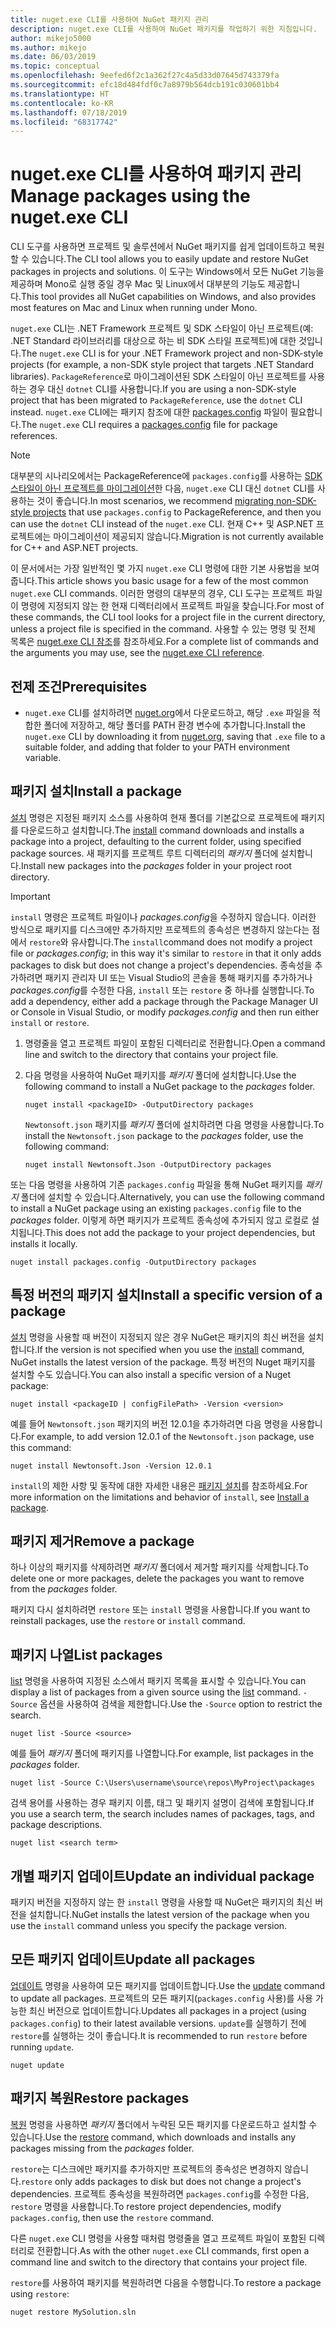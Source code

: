 ```yaml
---
title: nuget.exe CLI를 사용하여 NuGet 패키지 관리
description: nuget.exe CLI를 사용하여 NuGet 패키지를 작업하기 위한 지침입니다.
author: mikejo5000
ms.author: mikejo
ms.date: 06/03/2019
ms.topic: conceptual
ms.openlocfilehash: 9eefed6f2c1a362f27c4a5d33d07645d743379fa
ms.sourcegitcommit: efc18d484fdf0c7a8979b564dcb191c030601bb4
ms.translationtype: HT
ms.contentlocale: ko-KR
ms.lasthandoff: 07/18/2019
ms.locfileid: "68317742"
---
```

# <a name="manage-packages-using-the-nugetexe-cli"></a><span data-ttu-id="632bf-103">nuget.exe CLI를 사용하여 패키지 관리</span><span class="sxs-lookup"><span data-stu-id="632bf-103">Manage packages using the nuget.exe CLI</span></span>

<span data-ttu-id="632bf-104">CLI 도구를 사용하면 프로젝트 및 솔루션에서 NuGet 패키지를 쉽게 업데이트하고 복원할 수 있습니다.</span><span class="sxs-lookup"><span data-stu-id="632bf-104">The CLI tool allows you to easily update and restore NuGet packages in projects and solutions.</span></span> <span data-ttu-id="632bf-105">이 도구는 Windows에서 모든 NuGet 기능을 제공하며 Mono로 실행 중일 경우 Mac 및 Linux에서 대부분의 기능도 제공합니다.</span><span class="sxs-lookup"><span data-stu-id="632bf-105">This tool provides all NuGet capabilities on Windows, and also provides most features on Mac and Linux when running under Mono.</span></span>

<span data-ttu-id="632bf-106">`nuget.exe` CLI는 .NET Framework 프로젝트 및 SDK 스타일이 아닌 프로젝트(예: .NET Standard 라이브러리를 대상으로 하는 비 SDK 스타일 프로젝트)에 대한 것입니다.</span><span class="sxs-lookup"><span data-stu-id="632bf-106">The `nuget.exe` CLI is for your .NET Framework project and non-SDK-style projects (for example, a non-SDK style project that targets .NET Standard libraries).</span></span> <span data-ttu-id="632bf-107">`PackageReference`로 마이그레이션된 SDK 스타일이 아닌 프로젝트를 사용하는 경우 대신 `dotnet` CLI를 사용합니다.</span><span class="sxs-lookup"><span data-stu-id="632bf-107">If you are using a non-SDK-style project that has been migrated to `PackageReference`, use the `dotnet` CLI instead.</span></span> <span data-ttu-id="632bf-108">`nuget.exe` CLI에는 패키지 참조에 대한 [packages.config](../reference/packages-config.md) 파일이 필요합니다.</span><span class="sxs-lookup"><span data-stu-id="632bf-108">The `nuget.exe` CLI requires a [packages.config](../reference/packages-config.md) file for package references.</span></span>

> [!NOTE]
> <span data-ttu-id="632bf-109">대부분의 시나리오에서는 PackageReference에 `packages.config`를 사용하는 [SDK 스타일이 아닌 프로젝트를 마이그레이션](../reference/migrate-packages-config-to-package-reference.md)한 다음, `nuget.exe` CLI 대신 `dotnet` CLI를 사용하는 것이 좋습니다.</span><span class="sxs-lookup"><span data-stu-id="632bf-109">In most scenarios, we recommend [migrating non-SDK-style projects](../reference/migrate-packages-config-to-package-reference.md) that use `packages.config` to PackageReference, and then you can use the `dotnet` CLI instead of the `nuget.exe` CLI.</span></span> <span data-ttu-id="632bf-110">현재 C++ 및 ASP.NET 프로젝트에는 마이그레이션이 제공되지 않습니다.</span><span class="sxs-lookup"><span data-stu-id="632bf-110">Migration is not currently available for C++ and ASP.NET projects.</span></span>

<span data-ttu-id="632bf-111">이 문서에서는 가장 일반적인 몇 가지 `nuget.exe` CLI 명령에 대한 기본 사용법을 보여줍니다.</span><span class="sxs-lookup"><span data-stu-id="632bf-111">This article shows you basic usage for a few of the most common `nuget.exe` CLI commands.</span></span> <span data-ttu-id="632bf-112">이러한 명령의 대부분의 경우, CLI 도구는 프로젝트 파일이 명령에 지정되지 않는 한 현재 디렉터리에서 프로젝트 파일을 찾습니다.</span><span class="sxs-lookup"><span data-stu-id="632bf-112">For most of these commands, the CLI tool looks for a project file in the current directory, unless a project file is specified in the command.</span></span> <span data-ttu-id="632bf-113">사용할 수 있는 명령 및 전체 목록은 [nuget.exe CLI 참조](../reference/nuget-exe-cli-reference.md)를 참조하세요.</span><span class="sxs-lookup"><span data-stu-id="632bf-113">For a complete list of commands and the arguments you may use, see the [nuget.exe CLI reference](../reference/nuget-exe-cli-reference.md).</span></span>

## <a name="prerequisites"></a><span data-ttu-id="632bf-114">전제 조건</span><span class="sxs-lookup"><span data-stu-id="632bf-114">Prerequisites</span></span>

- <span data-ttu-id="632bf-115">`nuget.exe` CLI를 설치하려면 [nuget.org](https://dist.nuget.org/win-x86-commandline/latest/nuget.exe)에서 다운로드하고, 해당 `.exe` 파일을 적합한 폴더에 저장하고, 해당 폴더를 PATH 환경 변수에 추가합니다.</span><span class="sxs-lookup"><span data-stu-id="632bf-115">Install the `nuget.exe` CLI by downloading it from [nuget.org](https://dist.nuget.org/win-x86-commandline/latest/nuget.exe), saving that `.exe` file to a suitable folder, and adding that folder to your PATH environment variable.</span></span>

## <a name="install-a-package"></a><span data-ttu-id="632bf-116">패키지 설치</span><span class="sxs-lookup"><span data-stu-id="632bf-116">Install a package</span></span>

<span data-ttu-id="632bf-117">[설치](../reference/cli-reference/cli-ref-install.md) 명령은 지정된 패키지 소스를 사용하여 현재 폴더를 기본값으로 프로젝트에 패키지를 다운로드하고 설치합니다.</span><span class="sxs-lookup"><span data-stu-id="632bf-117">The [install](../reference/cli-reference/cli-ref-install.md) command downloads and installs a package into a project, defaulting to the current folder, using specified package sources.</span></span> <span data-ttu-id="632bf-118">새 패키지를 프로젝트 루트 디렉터리의 *패키지* 폴더에 설치합니다.</span><span class="sxs-lookup"><span data-stu-id="632bf-118">Install new packages into the *packages* folder in your project root directory.</span></span>

> [!IMPORTANT]
> <span data-ttu-id="632bf-119">`install` 명령은 프로젝트 파일이나 *packages.config*을 수정하지 않습니다. 이러한 방식으로 패키지를 디스크에만 추가하지만 프로젝트의 종속성은 변경하지 않는다는 점에서 `restore`와 유사합니다.</span><span class="sxs-lookup"><span data-stu-id="632bf-119">The `install`command does not modify a project file or *packages.config*; in this way it's similar to `restore` in that it only adds packages to disk but does not change a project's dependencies.</span></span> <span data-ttu-id="632bf-120">종속성을 추가하려면 패키지 관리자 UI 또는 Visual Studio의 콘솔을 통해 패키지를 추가하거나 *packages.config*를 수정한 다음, `install` 또는 `restore` 중 하나를 실행합니다.</span><span class="sxs-lookup"><span data-stu-id="632bf-120">To add a dependency, either add a package through the Package Manager UI or Console in Visual Studio, or modify *packages.config* and then run either `install` or `restore`.</span></span>

1. <span data-ttu-id="632bf-121">명령줄을 열고 프로젝트 파일이 포함된 디렉터리로 전환합니다.</span><span class="sxs-lookup"><span data-stu-id="632bf-121">Open a command line and switch to the directory that contains your project file.</span></span>

2. <span data-ttu-id="632bf-122">다음 명령을 사용하여 NuGet 패키지를 *패키지* 폴더에 설치합니다.</span><span class="sxs-lookup"><span data-stu-id="632bf-122">Use the following command to install a NuGet package to the *packages* folder.</span></span>

    ```cli
    nuget install <packageID> -OutputDirectory packages
    ```

    <span data-ttu-id="632bf-123">`Newtonsoft.json` 패키지를 *패키지* 폴더에 설치하려면 다음 명령을 사용합니다.</span><span class="sxs-lookup"><span data-stu-id="632bf-123">To install the `Newtonsoft.json` package to the *packages* folder, use the following command:</span></span>

    ```cli
    nuget install Newtonsoft.Json -OutputDirectory packages
    ```

<span data-ttu-id="632bf-124">또는 다음 명령을 사용하여 기존 `packages.config` 파일을 통해 NuGet 패키지를 *패키지* 폴더에 설치할 수 있습니다.</span><span class="sxs-lookup"><span data-stu-id="632bf-124">Alternatively, you can use the following command to install a NuGet package using an existing `packages.config` file to the *packages* folder.</span></span> <span data-ttu-id="632bf-125">이렇게 하면 패키지가 프로젝트 종속성에 추가되지 않고 로컬로 설치됩니다.</span><span class="sxs-lookup"><span data-stu-id="632bf-125">This does not add the package to your project dependencies, but installs it locally.</span></span>

```cli
nuget install packages.config -OutputDirectory packages
```

## <a name="install-a-specific-version-of-a-package"></a><span data-ttu-id="632bf-126">특정 버전의 패키지 설치</span><span class="sxs-lookup"><span data-stu-id="632bf-126">Install a specific version of a package</span></span>

<span data-ttu-id="632bf-127">[설치](../reference/cli-reference/cli-ref-install.md) 명령을 사용할 때 버전이 지정되지 않은 경우 NuGet은 패키지의 최신 버전을 설치합니다.</span><span class="sxs-lookup"><span data-stu-id="632bf-127">If the version is not specified when you use the [install](../reference/cli-reference/cli-ref-install.md) command, NuGet installs the latest version of the package.</span></span> <span data-ttu-id="632bf-128">특정 버전의 Nuget 패키지를 설치할 수도 있습니다.</span><span class="sxs-lookup"><span data-stu-id="632bf-128">You can also install a specific version of a Nuget package:</span></span>

```cli
nuget install <packageID | configFilePath> -Version <version>
```

<span data-ttu-id="632bf-129">예를 들어 `Newtonsoft.json` 패키지의 버전 12.0.1을 추가하려면 다음 명령을 사용합니다.</span><span class="sxs-lookup"><span data-stu-id="632bf-129">For example, to add version 12.0.1 of the `Newtonsoft.json` package, use this command:</span></span>

```cli
nuget install Newtonsoft.Json -Version 12.0.1
```

<span data-ttu-id="632bf-130">`install`의 제한 사항 및 동작에 대한 자세한 내용은 [패키지 설치](#install-a-package)를 참조하세요.</span><span class="sxs-lookup"><span data-stu-id="632bf-130">For more information on the limitations and behavior of `install`, see [Install a package](#install-a-package).</span></span>

## <a name="remove-a-package"></a><span data-ttu-id="632bf-131">패키지 제거</span><span class="sxs-lookup"><span data-stu-id="632bf-131">Remove a package</span></span>

<span data-ttu-id="632bf-132">하나 이상의 패키지를 삭제하려면 *패키지* 폴더에서 제거할 패키지를 삭제합니다.</span><span class="sxs-lookup"><span data-stu-id="632bf-132">To delete one or more packages, delete the packages you want to remove from the *packages* folder.</span></span>

<span data-ttu-id="632bf-133">패키지 다시 설치하려면 `restore` 또는 `install` 명령을 사용합니다.</span><span class="sxs-lookup"><span data-stu-id="632bf-133">If you want to reinstall packages, use the `restore` or `install` command.</span></span>

## <a name="list-packages"></a><span data-ttu-id="632bf-134">패키지 나열</span><span class="sxs-lookup"><span data-stu-id="632bf-134">List packages</span></span>

<span data-ttu-id="632bf-135">[list](../reference/cli-reference/cli-ref-list.md) 명령을 사용하여 지정된 소스에서 패키지 목록을 표시할 수 있습니다.</span><span class="sxs-lookup"><span data-stu-id="632bf-135">You can display a list of packages from a given source using the [list](../reference/cli-reference/cli-ref-list.md) command.</span></span> <span data-ttu-id="632bf-136">`-Source` 옵션을 사용하여 검색을 제한합니다.</span><span class="sxs-lookup"><span data-stu-id="632bf-136">Use the `-Source` option to restrict the search.</span></span>

```cli
nuget list -Source <source>
```

<span data-ttu-id="632bf-137">예를 들어 *패키지* 폴더에 패키지를 나열합니다.</span><span class="sxs-lookup"><span data-stu-id="632bf-137">For example, list packages in the *packages* folder.</span></span>

```cli
nuget list -Source C:\Users\username\source\repos\MyProject\packages
```

<span data-ttu-id="632bf-138">검색 용어를 사용하는 경우 패키지 이름, 태그 및 패키지 설명이 검색에 포함됩니다.</span><span class="sxs-lookup"><span data-stu-id="632bf-138">If you use a search term, the search includes names of packages, tags, and package descriptions.</span></span>

```cli
nuget list <search term>
```

## <a name="update-an-individual-package"></a><span data-ttu-id="632bf-139">개별 패키지 업데이트</span><span class="sxs-lookup"><span data-stu-id="632bf-139">Update an individual package</span></span>

<span data-ttu-id="632bf-140">패키지 버전을 지정하지 않는 한 `install` 명령을 사용할 때 NuGet은 패키지의 최신 버전을 설치합니다.</span><span class="sxs-lookup"><span data-stu-id="632bf-140">NuGet installs the latest version of the package when you use the `install` command unless you specify the package version.</span></span>

## <a name="update-all-packages"></a><span data-ttu-id="632bf-141">모든 패키지 업데이트</span><span class="sxs-lookup"><span data-stu-id="632bf-141">Update all packages</span></span>

<span data-ttu-id="632bf-142">[업데이트](../reference/cli-reference/cli-ref-update.md) 명령을 사용하여 모든 패키지를 업데이트합니다.</span><span class="sxs-lookup"><span data-stu-id="632bf-142">Use the [update](../reference/cli-reference/cli-ref-update.md) command to update all packages.</span></span> <span data-ttu-id="632bf-143">프로젝트의 모든 패키지(`packages.config` 사용)를 사용 가능한 최신 버전으로 업데이트합니다.</span><span class="sxs-lookup"><span data-stu-id="632bf-143">Updates all packages in a project (using `packages.config`) to their latest available versions.</span></span> <span data-ttu-id="632bf-144">`update`를 실행하기 전에 `restore`를 실행하는 것이 좋습니다.</span><span class="sxs-lookup"><span data-stu-id="632bf-144">It is recommended to run `restore` before running `update`.</span></span>

```cli
nuget update
```

## <a name="restore-packages"></a><span data-ttu-id="632bf-145">패키지 복원</span><span class="sxs-lookup"><span data-stu-id="632bf-145">Restore packages</span></span>

<span data-ttu-id="632bf-146">[복원](../reference/cli-reference/cli-ref-restore.md) 명령을 사용하면 *패키지* 폴더에서 누락된 모든 패키지를 다운로드하고 설치할 수 있습니다.</span><span class="sxs-lookup"><span data-stu-id="632bf-146">Use the [restore](../reference/cli-reference/cli-ref-restore.md) command, which downloads and installs any packages missing from the *packages* folder.</span></span>

<span data-ttu-id="632bf-147">`restore`는 디스크에만 패키지를 추가하지만 프로젝트의 종속성은 변경하지 않습니다.</span><span class="sxs-lookup"><span data-stu-id="632bf-147">`restore` only adds packages to disk but does not change a project's dependencies.</span></span> <span data-ttu-id="632bf-148">프로젝트 종속성을 복원하려면 `packages.config`를 수정한 다음, `restore` 명령을 사용합니다.</span><span class="sxs-lookup"><span data-stu-id="632bf-148">To restore project dependencies, modify `packages.config`, then use the `restore` command.</span></span>

<span data-ttu-id="632bf-149">다른 `nuget.exe` CLI 명령을 사용할 때처럼 명령줄을 열고 프로젝트 파일이 포함된 디렉터리로 전환합니다.</span><span class="sxs-lookup"><span data-stu-id="632bf-149">As with the other `nuget.exe` CLI commands, first open a command line and switch to the directory that contains your project file.</span></span>

<span data-ttu-id="632bf-150">`restore`를 사용하여 패키지를 복원하려면 다음을 수행합니다.</span><span class="sxs-lookup"><span data-stu-id="632bf-150">To restore a package using `restore`:</span></span>

```cli
nuget restore MySolution.sln
```